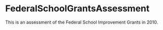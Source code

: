 # FederalSchoolGrantsAssessment
This is an assessment of the Federal School Improvement Grants in 2010.

